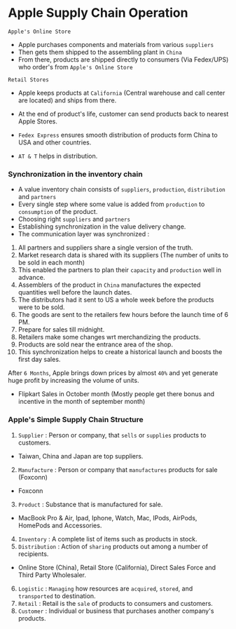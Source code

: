 # Apple Supply Chain Operation 

`Apple's Online Store`
- Apple purchases components and materials from various `suppliers`
- Then gets them shipped to the assembling plant in `China`
- From there, products are shipped directly to consumers (Via Fedex/UPS) who order's from `Apple's Online Store`

`Retail Stores`
- Apple keeps products at `California` (Central warehouse and call center are located) and ships from there.
- At the end of product's life, customer can send products back to nearest Apple Stores.

- `Fedex Express` ensures smooth distribution of products form China to USA and other countries.
- `AT & T` helps in distribution.

### Synchronization in the inventory chain 

- A value inventory chain consists of `suppliers`, `production`, `distribution` and `partners`
- Every single step where some value is added from `production` to `consumption` of the product.
- Choosing right `suppliers` and `partners`
- Establishing synchronization in the value delivery change.
- The communication layer was synchronized :
 1. All partners and suppliers share a single version of the truth.
 2. Market research data is shared with its suppliers (The number of units to be sold in each month)
 3. This enabled the partners to plan their `capacity` and `production` well in advance.
 4. Assemblers of the product in `China` manufactures the expected quantities well before the launch dates.
 5. The distributors had it sent to US a whole week before the products were to be sold. 
 6. The goods are sent to the retailers few hours before the launch time of 6 PM. 
 7. Prepare for sales till midnight.
 8. Retailers make some changes wrt merchandizing the products. 
 9. Products are sold near the entrance area of the shop.
 10. This synchronization helps to create a historical launch and boosts the first day sales.

After `6 Months`, Apple brings down prices by almost `40%` and yet generate huge profit by increasing the volume of units.
- Flipkart Sales in October month (Mostly people get there bonus and incentive in the month of september month)

### Apple's Simple Supply Chain Structure

1. `Supplier` : Person or company, that `sells` or `supplies` products to customers.
- Taiwan, China and Japan are top suppliers.

2. `Manufacture` : Person or company that `manufactures` products for sale (Foxconn)
- Foxconn

3. `Product` : Substance that is manufactured for sale.
- MacBook Pro & Air, Ipad, Iphone, Watch, Mac, IPods, AirPods, HomePods and Accessories.

4. `Inventory` : A complete list of items such as products in stock.
5. `Distribution` : Action of `sharing` products out among a number of recipients.
- Online Store (China), Retail Store (California), Direct Sales Force and Third Party Wholesaler.

6. `Logistic` : `Managing` how resources are `acquired`, `stored`, and `transported` to destination.
7. `Retail` : Retail is the `sale` of products to consumers and customers.
8. `Customer` : Individual or business that purchases another company's products.
